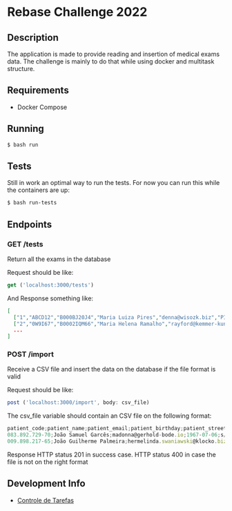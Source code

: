 # Rebase Challenge 2022

## Description

The application is made to provide reading and insertion of medical exams data. The challenge is mainly to do that while using docker and multitask structure.

## Requirements

* Docker Compose

## Running

```bash
$ bash run
```

## Tests

Still in work an optimal way to run the tests.
For now you can run this while the containers are up:
```bash
$ bash run-tests
```

## Endpoints

### GET /tests

Return all the exams in the database

Request should be like:

```js
get ('localhost:3000/tests')
```

And Response something like:

```json
[
  ["1","ABCD12","B000BJ20J4","Maria Luiza Pires","denna@wisozk.biz","PI","048.973.170-88","Emilly Batista Neto","gerald.crona@ebert-quigley.com","2001-03-11","165 Rua Rafaela","Ituverava","Alagoas","2021-08-05","hemácias","45-52","97"],
  ["2","0W9I67","B0002IQM66","Maria Helena Ramalho","rayford@kemmer-kunze.info","SC","048.108.026-04","Juliana dos Reis Filho","mariana_crist@kutch-torp.com","1995-07-03","527 Rodovia Júlio","Lagoa da Canoa","Paraíba","2021-07-09","hdl","19-75","74"]
  ...
]
```

### POST /import

Receive a CSV file and insert the data on the database if the file format is valid

Request should be like:

```js
post ('localhost:3000/import', body: csv_file)
```

The csv_file variable should contain an CSV file on the following format:

```js
patient_code;patient_name;patient_email;patient_birthday;patient_street;patient_city;patient_state;doctor_number;doctor_state;doctor_name;doctor_email;exam_token;exam_date;exam_type;exam_type_limit;exam_result
083.892.729-70;João Samuel Garcês;madonna@gerhold-bode.io;1967-07-06;s/n Rua Bento;Taubaté;Pará;B000BJ8TIA;PR;Ana Sophia Aparício Neto;corene.hane@pagac.io;EMHUW2;2021-04-20;tsh;25-80;40
009.898.217-65;João Guilherme Palmeira;hermelinda.swaniawski@klocko.biz;1961-06-01;9731 Viela Arthur Pereira;Barra de São Francisco;Paraíba;B000HB2O2O;ES;Núbia Godins;christy_dickinson@langworth.org;7Y35FE;2021-07-16;leucócitos;9-61;12
```

Response HTTP status 201 in success case. HTTP status 400 in case the file is not on the right format

## Development Info
* <a href="https://github.com/users/nicolasjesse/projects/2">Controle de Tarefas</a>
